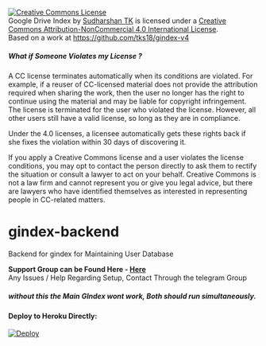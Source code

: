 <a rel="license" href="http://creativecommons.org/licenses/by-nc/4.0/"><img alt="Creative Commons License" style="border-width:0" src="https://i.creativecommons.org/l/by-nc/4.0/88x31.png" /></a><br /><span xmlns:dct="http://purl.org/dc/terms/" href="http://purl.org/dc/dcmitype/InteractiveResource" property="dct:title" rel="dct:type">Google Drive Index</span> by <a xmlns:cc="http://creativecommons.org/ns#" href="https://github.com/tks18" property="cc:attributionName" rel="cc:attributionURL">Sudharshan TK</a> is licensed under a <a rel="license" href="http://creativecommons.org/licenses/by-nc/4.0/">Creative Commons Attribution-NonCommercial 4.0 International License</a>.<br />Based on a work at <a xmlns:dct="http://purl.org/dc/terms/" href="https://github.com/tks18/gindex-v4" rel="dct:source">https://github.com/tks18/gindex-v4</a>

##### What if Someone Violates my License ?

A CC license terminates automatically when its conditions are violated. For example, if a reuser of CC-licensed material does not provide the attribution required when sharing the work, then the user no longer has the right to continue using the material and may be liable for copyright infringement. The license is terminated for the user who violated the license. However, all other users still have a valid license, so long as they are in compliance.

Under the 4.0 licenses, a licensee automatically gets these rights back if she fixes the violation within 30 days of discovering it.

If you apply a Creative Commons license and a user violates the license conditions, you may opt to contact the person directly to ask them to rectify the situation or consult a lawyer to act on your behalf. Creative Commons is not a law firm and cannot represent you or give you legal advice, but there are lawyers who have identified themselves as interested in representing people in CC-related matters.

# gindex-backend
Backend for gindex for Maintaining User Database

**Support Group can be Found Here - [Here](https://t.me/joinchat/LVLR1U5Gs_9lmHGNGqpxIw)**<br>
Any Issues / Help Regarding Setup, Contact Through the telegram Group

##### without this the Main GIndex wont work, Both should run simultaneously.

#### Deploy to Heroku Directly:
[![Deploy](https://www.herokucdn.com/deploy/button.svg)](https://dashboard.heroku.com/new?template=https%3A%2F%2Fgithub.com%2Fdcbphcmaster%2Fgindex-backend-public%2Ftree%2Fmaster)

